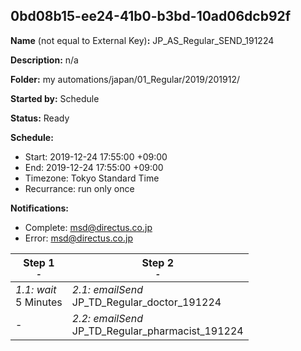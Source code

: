 ## 0bd08b15-ee24-41b0-b3bd-10ad06dcb92f

**Name** (not equal to External Key)**:** JP_AS_Regular_SEND_191224

**Description:** n/a

**Folder:** my automations/japan/01_Regular/2019/201912/

**Started by:** Schedule

**Status:** Ready

**Schedule:**

* Start: 2019-12-24 17:55:00 +09:00
* End: 2019-12-24 17:55:00 +09:00
* Timezone: Tokyo Standard Time
* Recurrance: run only once

**Notifications:**

* Complete: msd@directus.co.jp
* Error: msd@directus.co.jp

| Step 1<br>_<small>-</small>_ | Step 2<br>_<small>-</small>_ |
| --- | --- |
| _1.1: wait_<br>5 Minutes | _2.1: emailSend_<br>JP_TD_Regular_doctor_191224 |
| - | _2.2: emailSend_<br>JP_TD_Regular_pharmacist_191224 |
